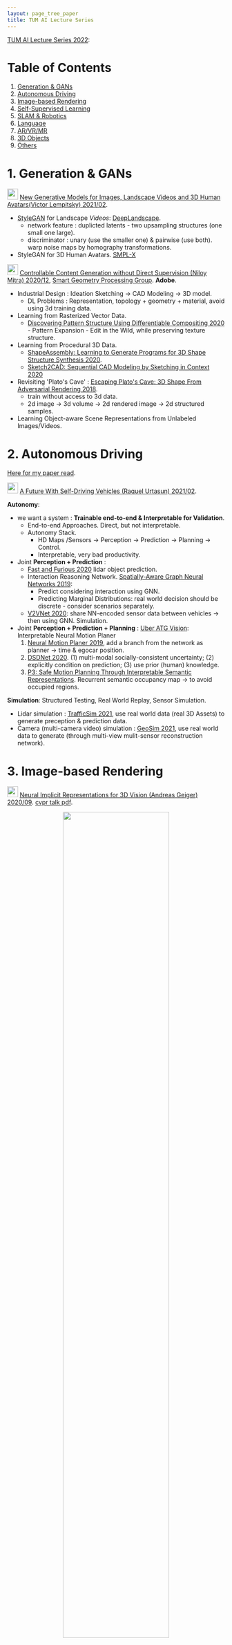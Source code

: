 ```yaml
---
layout: page_tree_paper
title: TUM AI Lecture Series
---
```


[TUM AI Lecture Series 2022](https://www.youtube.com/watch?v=nmRbIbnU0IM&list=PLQ8Y4kIIbzy8kMlz7cRqz-BjbdyWsfLXt):

# Table of Contents

1. [Generation & GANs](#lgan)
2. [Autonomous Driving](#lauto_drive)
3. [Image-based Rendering](#libr)
4. [Self-Supervised Learning](#llearning)
5. [SLAM & Robotics](#lslam)
6. [Language](#lnlp)
7. [AR/VR/MR](#lmr)
8. [3D Objects](#l3d_obj)
9. [Others](#lothers)

<a name="lgan"></a>
# 1. Generation & GANs

<img src="/assets/img/paperread/thumbs.png" height="25"/> [New Generative Models for Images, Landscape Videos and 3D Human Avatars(Victor Lempitsky) 2021/02](https://www.youtube.com/live/nmRbIbnU0IM?feature=share).
* [StyleGAN](https://github.com/NVlabs/stylegan) for Landscape *Videos*: [DeepLandscape](https://github.com/saic-mdal/deep-landscape).
  * network feature : duplicted latents - two upsampling structures (one small one large).
  * discriminator : unary (use the smaller one) & pairwise (use both). warp noise maps by homography transformations.
* StyleGAN for 3D Human Avatars. [SMPL-X](https://smpl-x.is.tue.mpg.de/)

<img src="/assets/img/paperread/thumbs.png" height="25"/> [Controllable Content Generation without Direct Supervision (Niloy Mitra) 2020/12](https://www.youtube.com/live/KnKLGJQBdb4?si=Z1i-on7cs6qgdyXe), [Smart Geometry Processing Group](https://geometry.cs.ucl.ac.uk/). **Adobe**.
* Industrial Design : Ideation Sketching -> CAD Modeling -> 3D model.
  * DL Problems : Representation, topology + geometry + material, avoid using 3d training data.
* Learning from Rasterized Vector Data.
  * [Discovering Pattern Structure Using Differentiable Compositing 2020](https://arxiv.org/abs/2010.08788) - Pattern Expansion - Edit in the Wild, while preserving texture structure.
* Learning from Procedural 3D Data.
  * [ShapeAssembly: Learning to Generate Programs for 3D Shape Structure Synthesis 2020](https://arxiv.org/abs/2009.08026).
  * [Sketch2CAD: Sequential CAD Modeling by Sketching in Context 2020](https://geometry.cs.ucl.ac.uk/projects/2020/sketch2cad/)
* Revisiting 'Plato's Cave' : [Escaping Plato's Cave: 3D Shape From Adversarial Rendering 2018](https://arxiv.org/abs/1811.11606).
  * train without access to 3d data.
  * 2d image -> 3d volume -> 2d rendered image -> 2d structured samples.
* Learning Object-aware Scene Representations from Unlabeled Images/Videos.

<a name="lauto_drive"></a>
# 2. Autonomous Driving

[Here for my paper read](/Study/PaperRead/deeplearning/#lauto_drive).

<img src="/assets/img/paperread/chrown0.png" height="25"/> [A Future With Self-Driving Vehicles (Raquel Urtasun) 2021/02](https://www.youtube.com/live/efLZZigsC7c?feature=share).

**Autonomy**:
* we want a system : **Trainable end-to-end & Interpretable for Validation**.
  * End-to-end Approaches. Direct, but not interpretable.
  * Autonomy Stack.
    * HD Maps /Sensors -> Perception -> Prediction -> Planning -> Control.
    * Interpretable, very bad productivity.
* Joint **Perception + Prediction** :
  * [Fast and Furious 2020](https://arxiv.org/abs/2012.12395) lidar object prediction.
  * Interaction Reasoning Network. [Spatially-Aware Graph Neural Networks 2019](https://arxiv.org/abs/1910.08233):
    * Predict considering interaction using GNN.
    * Predicting Marginal Distributions: real world decision should be discrete - consider scenarios separately.
  * [V2VNet 2020](https://arxiv.org/abs/2008.07519): share NN-encoded sensor data between vehicles -> then using GNN.
Simulation.
* Joint **Perception + Prediction + Planning** : [Uber ATG Vision](https://www.uber.com/us/en/atg/research-and-development/perception-and-prediction/): Interpretable Neural Motion Planer
  1. [Neural Motion Planer 2019](https://www.uber.com/blog/research/end-to-end-interpretable-neural-motion-planner/), add a branch from the network as planner -> time & egocar position.
  2. [DSDNet 2020](https://arxiv.org/abs/2008.06041). (1) multi-modal socially-consistent uncertainty; (2) explicitly condition on prediction; (3) use prior (human) knowledge.
  3. [P3: Safe Motion Planning Through Interpretable Semantic Representations](http://www.cs.toronto.edu/~sergio/publication/p3/). Recurrent semantic occupancy map -> to avoid occupied regions.

**Simulation**: Structured Testing, Real World Replay, Sensor Simulation.
* Lidar simulation : [TrafficSim 2021](https://arxiv.org/abs/2101.06557), use real world data (real 3D Assets) to generate preception & prediction data.
* Camera (multi-camera video) simulation : [GeoSim 2021](https://arxiv.org/abs/2101.06543), use real world data to generate (through multi-view mulit-sensor reconstruction network).

<a name="libr"></a>
# 3. Image-based Rendering

<a name="locc_net"></a>
<img src="/assets/img/paperread/chrown0.png" height="25"/> [Neural Implicit Representations for 3D Vision (Andreas Geiger) 2020/09](https://www.youtube.com/watch?v=F9mRv4v80w0). [cvpr talk pdf](https://www.cvlibs.net/talks/talk_cvpr_2020_implicit_scenes.pdf).

<div align="center">    
<img src="/assets/img/paperread/occ_nw.jpg" width="70%"/>
</div>

* 3d representations:
  * Direct representation : voxels, points, meshes.
  * Implicit representation : decision boundary of a non-linear classifier.
* [Occupancy Network](https://avg.is.mpg.de/publications/occupancy-networks) : $L(\theta, \phi) = \sum_{j=1}^{K}BCE(f_{\theta}(p_{ij}, z_{i}), o_{ij}) + KL[q_{\phi}(z\|(p_{ij}, o_{ij}))\|p_{0}(Z)]$.
  * Given the 3d model, we can further do : [Texture Fields 2019](https://openaccess.thecvf.com/content_ICCV_2019/papers/Oechsle_Texture_Fields_Learning_Texture_Representations_in_Function_Space_ICCV_2019_paper.pdf) predicts each 3d point a color. [Occupancy Flow 2019](https://openaccess.thecvf.com/content_ICCV_2019/papers/Niemeyer_Occupancy_Flow_4D_Reconstruction_by_Learning_Particle_Dynamics_ICCV_2019_paper.pdf) predicts 4d - occupancy and velocity.
* [Differentiable Volumetric Rendering 2020](https://www.cvlibs.net/publications/Niemeyer2020CVPR.pdf)： 3d points + encoded image vector -> occupancy and color (for all points).
  * forward pass (rendering) : find surface point along the pixel ray, and get color.
  * backward pass : gradient based on color difference from pixel re-projection.
* [NERF](#lneural_r): <u>integrate all the points in the ray to get color and depth</u>. (while Occupancy Network used only the occupied one)
  * [GRAF 2020](https://proceedings.neurips.cc/paper/2020/file/e92e1b476bb5262d793fd40931e0ed53-Paper.pdf) predict without camera poses. sample rays (patch) and use discriminator.
* [Convolutional Occupancy Networks 2020](https://arxiv.org/abs/2003.04618), uses 3d feature volume.
  * can also use [Fourier Features 2020](https://arxiv.org/abs/2006.10739), fourier feature fits better MLP.


<img src="/assets/img/paperread/chrown0.png" height="25"/> [Reconstructing the Plenoptic Function (Noah Snavely) 2020/10](https://www.youtube.com/live/GNUpZAeBnZc?feature=share), [Notes](/Study/PaperRead/subjects/#l6).

<a name="lnerf_understanding"></a>
<img src="/assets/img/paperread/chrown0.png" height="25"/> [Understanding and Extending Neural Radiance Fields (Jonathan T. Barron) 2022/10](https://www.youtube.com/live/nRyOzHpcr4Q?feature=share), [Jonathan T. Barron](https://jonbarron.info/). See more in [My Neural Rendering Page](/Study/PaperRead/3d_reconstruction/#lneural_r), [My Deep Learning 3D Reconstruction Page](/Study/PaperRead/3d_reconstruction/#ldl).
* [NeRF](https://www.matthewtancik.com/nerf).
* **How NeRF Work** ? [Fourier Features Let Networks Learn High Frequency Functions in Low Dimensional Domains](https://arxiv.org/abs/2006.10739). [Experiments](https://github.com/tancik/fourier-feature-networks/tree/master/Experiments).
  * Toy problem : memorizing a 2d image, a network to predict color for pixel.
    * coordinate to color - (x, y) to (r, g, b). **failed**.
    * coordinate's Fourier feature (～<h>positional encoding</h>) to color. **succeed**.
  * Neural Tangent Kernel (neural networks are kernel regression + ReLU MLPs corresponding to a 'dot product' kernel).
    * with Dot Product of Fourier Features. <u>MLPs are made into "convolution"</u>.
  * See [Instant Neural Graphics Primitives](/Study/PaperRead/3d_reconstruction/#linstant_gtc) for a great implementation.
* [Nerf in the Wild](https://nerf-w.github.io/) with appearance & transient embedding.


<img src="/assets/img/paperread/thumbs.png" height="25"/> [Learning to Retime People in Videos (Tali Dekel) 2020/10](https://www.youtube.com/live/Ko1XxJKfQdM?si=3GKQpvojDsgf1oLO)
* Analyzing, Visualizing and Re-rendering people in **videos**.
  * motion visualization, depth prediction, [SpeedNet](https://speednet-cvpr20.github.io/) : adaptive speed up video
* Change the speed of individual people within frames. [Layered Neural Rendering for Retiming People in Video](https://retiming.github.io/). <n>interesting work!</n>
  * Key challenges : space-time correlations; occlusions/dis-occlusions.
  * Layered Decomposition, then we can edit the video by changing the layers.


<img src="/assets/img/paperread/chrown0.png" height="25"/> [Reflections on Image-Based Rendering (Richard Szeliski) 2021/01](https://www.youtube.com/live/0VIUbIzv_wc?feature=share). A overview.

* [Multi-View Stereo](/Study/PaperRead/3d_reconstruction/#ldl_mvs). *Usage* : View Interpolation, View Morphing, interactive 3d scene, etc. *Idea behind*: Plane Sweep Stereo (~Patch Match).
* [Image-Based Rendering](/Study/PaperRead/subjects/#l6): Depth Layers, Multi-plane Images.
* 360 video (panorama).
  * 360 with <u>complete light field</u>: [Google Jump 2015](https://blog.google/products/google-ar-vr/introducing-next-generation-jump/), [Facebook Surround 360 2016](https://engineering.fb.com/2016/04/12/video-engineering/introducing-facebook-surround-360-an-open-high-quality-3d-360-video-capture-system/). Stereo with two 360 cameras.
  * Immersive Video Stabilization by 'Spatio-Temporal MRF Stitch' : reconstruction and merge pictures.
* Large Scale Reconstruction based: <u>cross fade between images</u> to move from one image to other: [Photo Tourism: Exploring Photo Collections in 3D](http://phototour.cs.washington.edu/Photo_Tourism.pdf), using images. [Piecewise Planar Stereo for Image-based Rendering 2009](https://www.microsoft.com/en-us/research/publication/piecewise-planar-stereo-for-image-based-rendering/), using depth layers. [Ambient Point Clouds for View Interpolation 2010](http://simonfuhrmann.de/papers/sg2010-apc.pdf), using point cloud.
* Simgle-Image based:
  * [Practical 3D Photography 2018](http://johanneskopf.de/publications/photo3d_practical/Practical_3D_Photography.pdf), using iphone depth sensor.
  * Using mono-depth: [One Shot 3D Photography 2020](https://facebookresearch.github.io/one_shot_3d_photography/). And 'google photos cinematic effect'.
* Reflections and transparency : Rear layer & normal layer. Gradient domain depth.
* Neural Rendering.
  * [SynSin: End-to-end View Synthesis from a Single Image 2019](https://arxiv.org/abs/1912.08804). <u>predict a heuristic depth map</u>. multi-plane images with depth feature, with a decoder to generate new view.
  * [Animating Pictures with Eulerian Motion Fields 2021](https://eulerian.cs.washington.edu/). <u>predict a heuristic motion map</u>. tracing the motion of depth features, and with a decoder to generate new view.

<img src="/assets/img/paperread/thumbs.png" height="25"/> [Neural Fields Beyond Novel View Synthesis (Andrea Tagliasacchi) 2023/01](https://www.youtube.com/live/nRCOsBHt97E?si=fZKl2gvehRpfBtNj): View understanding, Camera knowledge, Overfitting regime. NeRF : geometry + appearance.
* [Learn from One Look 2022](https://blog.research.google/2022/09/lolnerf-learn-from-one-look.html), conditioned NeRF model. *hard surface loss* to remove smoke effect.
* Fast NeRF Rendering, **Nerual Textured Mesh**. [MobileNeRF 2022](https://mobile-nerf.github.io/).
  * previous works : fast train (instant-ngp), fast rendering (different representation : NVDiffRec, Nerual-PIL, hardware limitation : FastNerf, DONeRF, KilNerf, SNeRG).
  * Scene is a (nerual) textured mesh. And small MLP to rasterize.
* [Neural Semantic Field 2022](https://nesf3d.github.io/): **field-to-field** translation network.
  * Neighbor analysis the field, then generate new field.
* [nerf2nerf: Pairwise Registration of Neural Radiance Fields 2023](https://nerf2nerf.github.io/), **pairwise alignment** of neural fields.

<a name="llearning"></a>
# 4. Self-Supervised Learning

<img src="/assets/img/paperread/chrown0.png" height="25"/> [On Removing Supervision from Contrastive Self-Supervised Learning 2021/01](https://www.youtube.com/live/VBQti3kNqiI?feature=share) by [Alexei Efros](http://people.eecs.berkeley.edu/~efros/). Self-Supervised Learning (use the tools of supervised learning, but with raw data instead of human-provided labels):
* Self-Supervised Learning <u>Allow to get away from top-down (semantic) categorization</u>. (jump out of concrete objects, to reach **IDEE of Plato**)
  * Per-exemplar **SVM** : [Recognition by Association via Learning Per-exemplar Distances 2008](https://www.cs.cmu.edu/~tmalisie/projects/cvpr08/), [Exemplar-SVM 2011](https://www.cs.cmu.edu/~tmalisie/projects/iccv11/), [Exemplar-CNN 2014](https://arxiv.org/abs/1406.6909).
  * **Similarity Learning** (Constrastive Learning), learning the distances between data.
  * **Data Augmentation** boost similarity learning. and even as supervision to learning ("leak in") - [What Should Not Be Contrastive in Contrastive Learning 2021](https://arxiv.org/abs/2008.05659).
  * Constrastive Learning **without** Data Augmentation - <h>Time as Supervisory Signal</h>（Temporal Continutiy is important to animals）:
    * **Video as graph**.
    * [Contrastive Learning for Unpaired Image-to-Image Translation 2020](https://arxiv.org/abs/2007.15651): using GAN loss, close in structure space, and far in texture space.
* Self-Supervised Learning <u>Enable continuous life-long learning</u>.
  * we never see the same 'training data' in real life. Data augmentation encourage memorizing. -> *Online Continual Learning*. keep using new data to train.
  * [Test-Time Training 2020](https://yueatsprograms.github.io/ttt/home.html), use self-supervised to adapt new data.
  * （<n>实践是交互性的，机器要想更像人就也需要实践，那么仅仅单向地给它数据肯定是不够的，需要它以一种方式和客体发生作用才行。而且这种作用不能只是机械的，而且需要有“能动性”。</n>）

<img src="/assets/img/paperread/chrown0.png" height="25"/> [Learning Representations and Geometry from Unlabeled Videos (Andrea Vedaldi) 2021/01](https://www.youtube.com/live/fVWQGHjRzNU?feature=share). horizontal problems, vertical problems.
**Contrastive Learning** : vector representations.
* Video Timeshift and Inverse: [Multi-modal Self-Supervision from Generalized Data Transformations](https://openreview.net/forum?id=mgVbI13p96)
* Video with Caption: Captioning as a modality for contrastive learning. [Support-set bottlenecks for video-text representation learning](https://arxiv.org/abs/2010.02824), using cross-captioning to be robust against wrong caption.
* Image/Video Labelling:
  * Clustering the representation vectors. [Deep Clustering for Unsupervised Learning of Visual Features](https://arxiv.org/abs/1807.05520) learns the clustering and the representation network.
  * [Self-labelling via simultaneous clustering and representation learning](https://arxiv.org/abs/1911.05371), label assignment by probability.
  * [Labelling unlabelled videos from scratch with multi-modal self-supervision](https://www.robots.ox.ac.uk/~vgg/research/selavi/)

<div align="center">    
<img src="/assets/img/paperread/video_geo_autoencoding.png" width="45%"/>
</div>

* **Video-to-Geometry**: <h>Autoencoding encode to 'shape code' (2d landmarks), then use decoder to reconstruct the original image</h>.
  * [Learning Landmarks from Unaligned Data using Image Translation](https://openreview.net/pdf?id=xz3XULBWFE).
  * [Exemplar Fine-Tuning for 3D Human Model Fitting](https://arxiv.org/abs/2004.03686), video to human 3d model.
  * [C3DPO - Canonical 3D Pose Networks for Non-rigid Structure From Motion](https://github.com/facebookresearch/c3dpo_nrsfm). 2d landmarks to predict model and camera pose.
  * [Canonical 3D Deformer Maps](https://arxiv.org/abs/2008.12709), predicts both depth maps and canonical maps.
  *  Texture transfer, Use Symmetry as supervision.

<div align="center">    
<img src="/assets/img/paperread/C3DPO.png" width="60%"/>
</div>


<a name="lslam"></a>
# 5. SLAM & Robotics

<img src="/assets/img/paperread/thumbs.png" height="25"/> [New Methods for Reconstruction and Neural Rendering (Christian Theobalt) 2020/11](https://www.youtube.com/live/cZYUXHsupCE?si=p1ciOezV5NV0uKVm)
* Monocular reconstruction : human hand, human skeleton, human performance (surface), 3d face.
* Nerf : Deep relightable texture. StyleRig -> pose & light.
* [Neural Sparse Voxel Fields 2020](https://arxiv.org/abs/2007.11571).


<img src="/assets/img/paperread/thumbs.png" height="25"/> [Pushing Factor Graphs beyond SLAM (Frank Dellaert) 2020/12](https://www.youtube.com/live/OvcD6Dz2Z20?feature=share), [GTSAM](https://gtsam.org/). Factor Graph Introduction. user case : [Skydio](https://www.skydio.com/) drone, navigation, tracking and motion planning.
* SLAM & GTSAM. Sparse Hessian Matrix - *Bayes Tree* : Incremental & Distributed (sub-trees).
  * [iSAM 2012](https://gtsam-jlblanco-docs.readthedocs.io/en/latest/iSAM.html), ([ICE-BA 2018](https://openaccess.thecvf.com/content_cvpr_2018/papers/Liu_ICE-BA_Incremental_Consistent_CVPR_2018_paper.pdf)).
* Structure from Motion. [GTSFM](/Study/PaperRead/visual_mapping/#lgtsfm) (<n>it is really a nice work.</n>), parallelize SFM over large clusters, using [DASK](https://www.dask.org/).
  * DMV (Detection/Description + Matching + Verification) -> Essential Matrix.
  * [Shonan Rotation Averaging](/Study/PaperRead/visual_mapping/#lrotationaverage)
* Navigation and Control. IMU-preintegration factor is integrated inside GTSAM.
* More.
  * [Batch and Incremental Kinodynamic Motion Planning using Dynamic Factor Graphs](https://arxiv.org/abs/2005.12514). use factor graphs to encode robot dynamics and applied to kino-dynamic motion planning.
  * Optimize control parameters for drone planning.
  * [SwiftFusion](https://github.com/borglab/SwiftFusion) integration with TensorFlow, functions can be made differentiable automatically.


<img src="/assets/img/paperread/thumbs.png" height="25"/> [Sights, Sounds, and Space: Audio-visual Learning in 3D (Kristen Grauman) 2020/12](https://www.youtube.com/live/1EQ6helfvtM?si=fgFcb2G11rndOCvX). <u>Objective : indoor robot mapping & navigation.</u>
* [SoundSpaces](https://vision.cs.utexas.edu/projects/audio_visual_navigation/) : Realistic 3D environments and simulation - with 3D sound.
* [Audio-visual embodied Navigation 2019](https://www.researchgate.net/publication/338158203_Audio-Visual_Embodied_Navigation) : vision + audio + gps -> Critic + Actor -> Action Sampler. (Finding alert task).
  * audio-visual waypoints.
* [Semantic audio-visual Navigation 2020](https://arxiv.org/abs/2012.11583), put all the environmental noise together.
* [Audio-Visual Floorplan Reconstruction 2020](https://arxiv.org/abs/2012.15470), [github](https://github.com/senthilps8/avmap), semantic room mapping. sound contains information of geometry.
* [VisualEchoes: Spatial Image Representation Learning through Echolocation 2020](https://arxiv.org/abs/2005.01616). agent make sound, and listen the echos. Supervision from acoustically interacting with the physical world. **<n>very interesting topic!</n>**
  * help in depth/normal estimation and navigation tasks.
  * VisualEcho-Net + Echo-Net -> Predict Orientation. (self-supervised echo and visual results should match)


<img src="/assets/img/paperread/thumbs.png" height="25"/> [Towards Graph-Based Spatial AI (Andrew Davison) 2020/10](https://www.youtube.com/live/_npGEB3kkVc?si=5tJSMbwS9I1xVzS3). SLAM evolving into **Spatial AI**.
* [FutureMapping: The Computational Structure of Spatial AI Systems 2018](https://arxiv.org/abs/1803.11288)
  * Representation is important (End-to-end might not be possible).
  * There should be a generality to Spatial AI system (for various applications).
* SLAM: [MonoSLAM 2003](https://www.doc.ic.ac.uk/~ajd/Publications/davison_etal_pami2007.pdf), [ElasticFusion 2016](https://www.roboticsproceedings.org/rss11/p01.pdf), [SemanticFusion 2017](https://arxiv.org/abs/1609.05130).
* New Representations for Spatial AI:
  * keyframes : [CodeSLAM 2018](https://github.com/silviutroscot/CodeSLAM), [SceneCode 2019](https://arxiv.org/abs/1903.06482), **per-frame code** for depths & semantics.
  * Dynamic Scene Graphs. SLAM with objects : [MoreFusion 2020](https://github.com/wkentaro/morefusion), [NodeSLAM 2020](https://edgarsucar.github.io/NodeSLAM/).
* Hardware : Event Cameras. (Code Design on) Processors.
* **Gaussian Belief Propagation** for Spatial AI: propagate the covariance of each node, through the graph.
  * [Bundle Adjustment on a Graph Processor 2020](https://arxiv.org/abs/2003.03134).

<img src="/assets/img/paperread/thumbs.png" height="25"/> [A Question of Representation in 3D Computer Vision (Bharath Hariharan) 2020/09](https://www.youtube.com/live/ySjEYpZ6aII?si=FIriPfMJZ3oqPJy0). Task: image -> 3d bbx and 3d shape output. performs badly on various benchmarks.
* NN to include inductive biases for 3d reasoning. large gap between stereo (depth image based NN) & lidar (pointcloud based NN).
  * 2d depth neighborhood is not 3d neighborhood, 2d convolution not ideal for 3d structure.
  * Psudo Lidar Pipeline : [PLUMENet: Efficient 3D Object Detection from Stereo Images 2021](https://arxiv.org/abs/2101.06594), convert depth image to Bird-Eye-View -> significantly narrow the gap.
* Ouput representation of 3d that capture priors, allow learn from pointcloud.
  * [PointFlow : 3D Point Cloud Generation with Continuous Normalizing Flows 2019](https://github.com/stevenygd/PointFlow)
* Training regimes that remove reliance on millions of labeled examples.
  * feature descriptors training:
    * need <u>2d match ground truth</u> generated by SFM -> **Biased**.
    * image homography : limited.
  * <img src="/assets/img/paperread/chrown0.png" height="25"/> [Learning Feature Descriptors using Camera Pose Supervision](https://arxiv.org/abs/2004.13324), [github](https://qianqianwang68.github.io/CAPS/).
    * camera pose -> epipolar loss.
    * differentiable matching : probability distribution (heat map).

<img src="/assets/img/paperread/thumbs.png" height="25"/> [Learning to Walk with Vision and Proprioception (Jitendra Malik) 2022/01](https://www.youtube.com/live/zjsdCiOAjNA?si=f0qtnC1L7aTKePHy). "we see in order to move and we move in order to see". "Anaxogaras: It is because of his being armed with hands that man is the most intelligent animal". [Rapid Motor Adaptation for Legged Robots 2021](https://ashish-kmr.github.io/rma-legged-robots/)
1.  Walking in simulation.
  * Pervious Works: Animal Gaits. Computational Gaits - Central Pattern Generators. Real People Gaits.
  * RL: **Environmental Factor Encoder** + State & Old Action -> *Base Policy* -> Action. While minimize work and ground impact.
2. Walking in real world (blindly) via rapid motor adaption.
  * Some of the environment variables are unavailable. **Adaptation Module** : Use history action&state to estimate the environment variables.
  * *Adaptation Module* can be pre-trained in simulation by *Environmental Factor Encoder*.
3. Walking at different linear and angular velocities in the real world (*change target speed*): [Minimizing Energy Consumption Leads to the Emergence of Gaits in Legged Robots 2021](https://arxiv.org/abs/2111.01674).
  * Robots shows different gaits at different speed.
4. Navigation to a point goal with vision and proprioception: [Coupling Vision and Proprioception for Navigation of Legged Robots 2021](https://navigation-locomotion.github.io/), robot with RGBD camera.
  * Occupancy Map & Cost Map -> Velocity Command Generator.
5. Epliogue : Layered Sensorimotor Architectures meet Deep RL.


<a name="lnlp"></a>
# 6. Language

<img src="/assets/img/paperread/thumbs.png" height="25"/> [Explainability and Compositionality for Visual Recognition (Zeynep Akata) 2021/01](https://www.youtube.com/live/wQOkyxqXNhc?si=VN-xJuG4hJRK0mPn).
* Learning with Explanation with Minimal Supervision — Zero-Shot Learning.
  * Image -> Image Features <-(F)-> Class Attributes <- Class Labels.
  * Zero-Shot Learning Train the mapping F. But human made Attributes is needed.
  * <u>Data Augmentation</u> : Text-to-Image GAN. **Text-to-ImageFeature** GAN/VAE.
* Generating Explanations using Attributes and Natural Language — **Image-to-Text**.
  * towards effective human-machine communication.
* Summary, Ongoing work and future work.


<a name="lmr"></a>
# 7. AR/VR/MR

<img src="/assets/img/paperread/thumbs.png" height="25"/> [Photorealistic Telepresence (Yaser Sheikh) 2020/12](https://www.youtube.com/live/2RuzbIS3fTY?si=e0NtJhV-NqMIvAw9), from facebook. Face-to-face social interaction in distance. True presence rather than "perceptually plausible" — Enable **Authentic** Communication in **Artificial** Reality.
* CODEC AVATARS : [Deep Appearance Models for Face Rendering 2018](https://arxiv.org/abs/1808.00362)
  * Encoder/Decoder structure : Human -(encoder)-> code -(decoder)-> Texture & Mesh -> Face.
  * Training Data : Mugsy - all angle camera shot.
  * sensors : 4 eye cameras, 3 month cameras.
* Nerf based 3d reconstruction.
* Hand Tracking, even very complex gestions. [Constraining Dense Hand Surface Tracking with Elasticity 2020](https://research.facebook.com/publications/constraining-dense-hand-surface-tracking-with-elasticity/).
* Audio.

<a name="l3d_obj"></a>
# 8. 3D Objects

<img src="/assets/img/paperread/thumbs.png" height="25"/> [AI for 3D Content Creation (Sanja Fidler) 2020/09](https://www.youtube.com/live/pTTxPq8uZmg?si=yVpdJHccKQVBK_F3), <img src="/assets/img/paperread/chrown0.png" height="25"/> [NVIDIA Kaolin](https://developer.nvidia.com/kaolin).
* Manual Creation is Slow (e.g. GTA).
* Worlds (Scene Composition) :
  * **Scene layout** : probabilistic grammar, [Meta-Sim 2019](https://nv-tlabs.github.io/meta-sim/), [Meta-Sim2 2020](https://nv-tlabs.github.io/meta-sim-structure/): (1) encode scene with GNN; (2) distribution matching by comparing images; (3) task optimization.
  * **Assets** : Make graphic rendering differentiable -> able to train.
    * car generation : [StyleGANRender 2021](https://nv-tlabs.github.io/GANverse3D/).
    * [DefTet 2020](https://nv-tlabs.github.io/DefTet/), deform Tetrahedral Meshes.
* Other works. [GameGAN 2020](https://nv-tlabs.github.io/gameGAN/)

<img src="/assets/img/paperread/thumbs.png" height="25"/> [Shape Reps: Parametric Meshes vs Implicit Functions (Gerard Pons-Moll) 2020/09](https://www.youtube.com/live/_4E2iEmJXW8?si=h_RFrj0UzMLvwZyC), [Realistic virtual humans](https://virtualhumans.mpi-inf.mpg.de/) : generation & perception, with different representations.
* [SMPL : A Skinned Multi-Person Linear Model 2015-2022](https://smpl.is.tue.mpg.de/)
* **Parametric Meshes**. Self-supervised using video : video -> pose, shape, close -> 3d model -> video.
  * SMPL + Cloths : [People Snapshot Dataset 2018](https://graphics.tu-bs.de/people-snapshot): pose, shape, cloth.
  * SMPL + Garments : [MULTI-GARMENT NET 2019](https://virtualhumans.mpi-inf.mpg.de/mgn/). predict body and garment models. [TAILORNET 2019](https://virtualhumans.mpi-inf.mpg.de/tailornet/) learn cloths deform.
  * Mesh based representation cannot handle complicate topology.
* **Implicit Functions**. (~[SDF](/Study/PaperRead/3d_reconstruction/#ldl_sdf)).
  * [Implicit Functions Net - For 3D Shape Reconstruction and Completion 2020](https://virtualhumans.mpi-inf.mpg.de/ifnets/): multi-scale grid features -(decoder)-> [0, 1] (inside/outside).
    * work for watertight surfaces only. cannot model open manifold, nor inner structures.
  * [Neural Distance Field 2020](https://virtualhumans.mpi-inf.mpg.de/ndf/) : predict [0, 1] -> R (unsigned distance).
* **Hybrid Model**.
  * [Unsupervised Shape and Pose Disentanglement for 3D Meshes 2020](https://virtualhumans.mpi-inf.mpg.de/unsup_shape_pose/) pose and shape to control output, with implicit code.


<img src="/assets/img/paperread/thumbs.png" height="25"/> [Joint Learning Over Visual and Geometric Data (Leonidas Guibas) 2021/08](https://www.youtube.com/live/Be8vI6IseS0?si=h3zqnpDv996di74s).
* Multi-Modal 3D object Detection.
* SE3 equivalent networks.
* Category-Level Object Pose Estimation.
* Latent Spatio-Temporal Representations.
* Exploiting Consistency among Learning Tasks.

<img src="/assets/img/paperread/chrown0.png" height="25"/> [Making 3D Predictions with 2D Supervision (Justin Johnson) 2022/08](https://www.youtube.com/live/3ggvhJuCn8c?si=6m4zdG6tO9oyAXdt)
* [Mesh R-CNN 2019](https://github.com/facebookresearch/meshrcnn) : Supervised Shape Prediction, single image -> 3d bbx detection with mesh.
  * [Pixel2Mesh 2018](https://github.com/nywang16/Pixel2Mesh): Iterative mesh refinement (deformation), but has limitation on topology.
  * this paper -> deforming 3d object *voxels* into mesh.
* <img src="/assets/img/paperread/chrown.png" height="25"/>  [Differentiable Rendering + PyTorch3d 2020](https://arxiv.org/abs/2007.08501), differentiable render 3d geometry to 2d to make 2d loss.
  * Traditional Pipeline: Rasterization (<u>not differentiable</u>: boundaries are not continuous) + Shading.
  * Solution [SoftRas 2019](https://github.com/ShichenLiu/SoftRas): blur the boundary to be continuous.
  * Refinement this paper (more efficient): K nearest faces; coarse-to-fine; move shading to pytorch; heterogenous batching.
* **Unsupervised Shape Prediction** from single view, trained with Differentiable Rendering.
  * Trained with a second view. Mesh predicts: <u>offset for each vertex (from template sphere mesh)</u>.
  * Sphere GCN (graph convolution) model (out performs Shpere FC).
* <img src="/assets/img/paperread/chrown0.png" height="25"/> [SynSin : Single-Image View Synthesis 2020](https://github.com/facebookresearch/synsin), trained by images (video) only.
  1. Predict per-pixel features + depth.
  2. Projection by transformation (features & depth) to new view.
  3. Generator to predict image.

<a name="lothers"></a>
# 9. Others

<img style="float: right;" src="/assets/img/paperread/moon_camera.png" width="25%"/>

<img src="/assets/img/paperread/chrown0.png" height="25"/> [The Moon Camera (Bill Freeman) 2020/10](https://www.youtube.com/live/Ytkkl917paM?si=grOjwxPNKj7puE5n). attempts to photograph the Earth from space using the moon as a camera, and several Computational imaging projects resulting from those attempts.
* Approaches 1. Measuring diffuse reflections of Earthshine from the Moon.
  * Sphere Render : [Visual Appearance of Matte Surfaces 1995](https://www.science.org/doi/10.1126/science.7855592). Probability model : Light transport matrix + Prior Covariance + Noise.
  * [Non-line-of-sight image](https://www.nature.com/articles/s42254-020-0174-8) research.
* Approaches 2. Observing the fuzzy boundaries of cast shadows of Earthshine on the Moon.
  * Crater - shadows border changes, as different amount of Earthshine is available.
  * **Occlusion-based imaging : Corner camera**: [Turning Corners Into Cameras: Principles and Methods 2017](https://openaccess.thecvf.com/content_ICCV_2017/papers/Bouman_Turning_Corners_Into_ICCV_2017_paper.pdf). shadow edge contains information behind the wall.
* Approaches 3. Measuring the specular reflections of modulations within sunlight.
  * Intensity change; spectrum change; modulation spectrum change.
